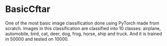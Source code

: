 # BasicCftar
One of the most basic image classification done using PyTorch made from scratch. Images in this classification are classified into 10 classes: airplane, automobile, bird, cat, deer, dog, frog, horse, ship and truck. And it is trained in 50000 and tested on 10000.
